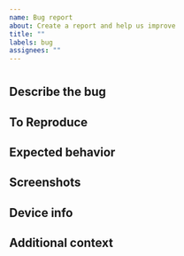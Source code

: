 ```yaml
---
name: Bug report
about: Create a report and help us improve
title: ""
labels: bug
assignees: ""
---
```


# <!--One line summary-->

## Describe the bug

<!--A clear and concise description of what the bug is.-->

## To Reproduce

<!--Steps to reproduce the behavior.-->

## Expected behavior

<!--A clear and concise description of what should have happened.-->

## Screenshots

<!--Screenshots to help explain the problem.-->

## Device info

<!--What device was the behavior recorded on?-->

## Additional context

<!--Put any other context and/or screenshots about the problem here.-->
